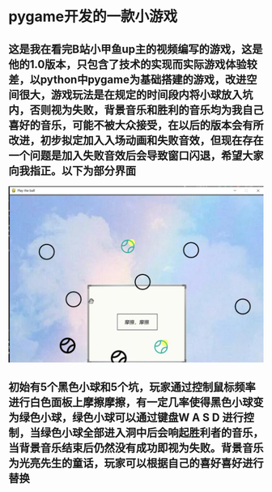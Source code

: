 # pygame开发的一款小游戏
## 这是我在看完B站小甲鱼up主的视频编写的游戏，这是他的1.0版本，只包含了技术的实现而实际游戏体验较差，以python中pygame为基础搭建的游戏，改进空间很大，游戏玩法是在规定的时间段内将小球放入坑内，否则视为失败，背景音乐和胜利的音乐均为我自己喜好的音乐，可能不被大众接受，在以后的版本会有所改进，初步拟定加入入场动画和失败音效，但现在存在一个问题是加入失败音效后会导致窗口闪退，希望大家向我指正。以下为部分界面
![](https://github.com/Xj-debug/game/blob/main/ExampleImage/qq.jpg)
## 初始有5个黑色小球和5个坑，玩家通过控制鼠标频率进行白色面板上摩擦摩擦，有一定几率使得黑色小球变为绿色小球，绿色小球可以通过键盘W A S D 进行控制，当绿色小球全部进入洞中后会响起胜利者的音乐，当背景音乐结束后仍然没有成功即视为失败。背景音乐为光亮先生的童话，玩家可以根据自己的喜好喜好进行替换
